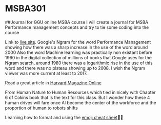 # MSBA301
##Journal for GGU online MSBA course
I will create a journal for MSBA Performance management concepts and try to tie some coding into the course


Link to [live site](https://idoneo.github.io/MSBA301/).
Google's Ngram for the word Performance Management showing how there was a sharp increase in the use of the word around
2000
Also the word Machine learning was practically non existant before 1960 in the digital collection of millions of books that Google uses for the Ngram search, around 1980 there was a logarithmic rise in the use of this word and there was no plateau showing up to 2008. I wish the Ngram viewer was more current at least to 2017.

Read a great article in [Harvard Magazine Online](https://harvardmagazine.com/2011/09/from-human-nature-to-human-resources)

From Human Nature to Human Resources which tied in nicely with Chapter 6 of Cokins book that is the text for this class. But I wonder how these 4 human drives will fare once AI become the center of the workforce and the proportion of human to robots shifts

Learning how to format and using the [emoji cheat sheet](https://www.webpagefx.com/tools/emoji-cheat-sheet/):clap::muscle:
